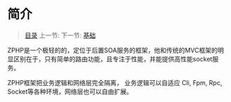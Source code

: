 # 简介

   > [目录](<index.md>)
   > 上一节: 
   > 下一节: [基础](<1.2.md>)

   ZPHP是一个极轻的的，定位于后置SOA服务的框架，他和传统的MVC框架的明显区别在于，只有简单的路由功能，且专注于性能，并能提供高性能socket服务。

   ZPHP框架把业务逻辑和网络层完全隔离， 业务逻辑可以自适应 Cli, Fpm, Rpc, Socket等各种环境，网络层也可以自由扩展。

      
